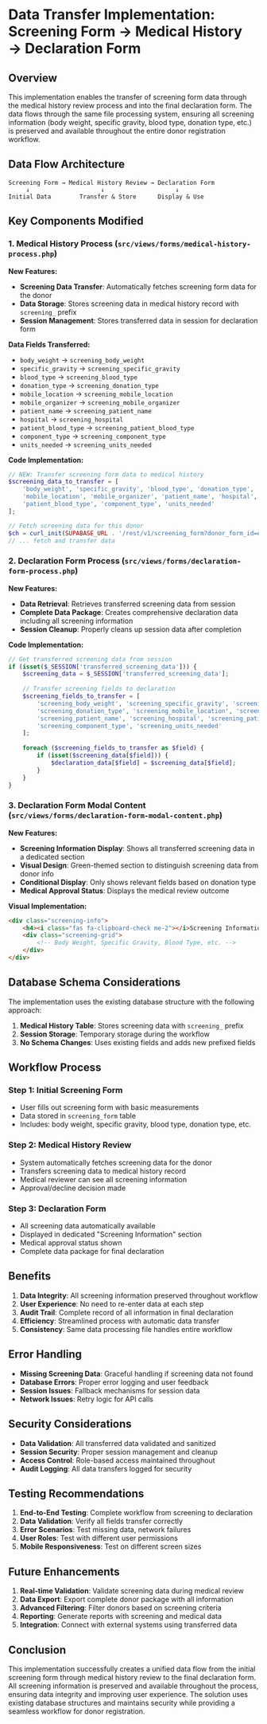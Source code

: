 # Data Transfer Implementation: Screening Form → Medical History → Declaration Form

## Overview

This implementation enables the transfer of screening form data through the medical history review process and into the final declaration form. The data flows through the same file processing system, ensuring all screening information (body weight, specific gravity, blood type, donation type, etc.) is preserved and available throughout the entire donor registration workflow.

## Data Flow Architecture

```
Screening Form → Medical History Review → Declaration Form
     ↓                    ↓                    ↓
Initial Data        Transfer & Store      Display & Use
```

## Key Components Modified

### 1. Medical History Process (`src/views/forms/medical-history-process.php`)

**New Features:**
- **Screening Data Transfer**: Automatically fetches screening form data for the donor
- **Data Storage**: Stores screening data in medical history record with `screening_` prefix
- **Session Management**: Stores transferred data in session for declaration form

**Data Fields Transferred:**
- `body_weight` → `screening_body_weight`
- `specific_gravity` → `screening_specific_gravity`
- `blood_type` → `screening_blood_type`
- `donation_type` → `screening_donation_type`
- `mobile_location` → `screening_mobile_location`
- `mobile_organizer` → `screening_mobile_organizer`
- `patient_name` → `screening_patient_name`
- `hospital` → `screening_hospital`
- `patient_blood_type` → `screening_patient_blood_type`
- `component_type` → `screening_component_type`
- `units_needed` → `screening_units_needed`

**Code Implementation:**
```php
// NEW: Transfer screening form data to medical history
$screening_data_to_transfer = [
    'body_weight', 'specific_gravity', 'blood_type', 'donation_type',
    'mobile_location', 'mobile_organizer', 'patient_name', 'hospital',
    'patient_blood_type', 'component_type', 'units_needed'
];

// Fetch screening data for this donor
$ch = curl_init(SUPABASE_URL . '/rest/v1/screening_form?donor_form_id=eq.' . $donor_id . '&order=created_at.desc&limit=1');
// ... fetch and transfer data
```

### 2. Declaration Form Process (`src/views/forms/declaration-form-process.php`)

**New Features:**
- **Data Retrieval**: Retrieves transferred screening data from session
- **Complete Data Package**: Creates comprehensive declaration data including all screening information
- **Session Cleanup**: Properly cleans up session data after completion

**Code Implementation:**
```php
// Get transferred screening data from session
if (isset($_SESSION['transferred_screening_data'])) {
    $screening_data = $_SESSION['transferred_screening_data'];
    
    // Transfer screening fields to declaration
    $screening_fields_to_transfer = [
        'screening_body_weight', 'screening_specific_gravity', 'screening_blood_type', 
        'screening_donation_type', 'screening_mobile_location', 'screening_mobile_organizer',
        'screening_patient_name', 'screening_hospital', 'screening_patient_blood_type',
        'screening_component_type', 'screening_units_needed'
    ];
    
    foreach ($screening_fields_to_transfer as $field) {
        if (isset($screening_data[$field])) {
            $declaration_data[$field] = $screening_data[$field];
        }
    }
}
```

### 3. Declaration Form Modal Content (`src/views/forms/declaration-form-modal-content.php`)

**New Features:**
- **Screening Information Display**: Shows all transferred screening data in a dedicated section
- **Visual Design**: Green-themed section to distinguish screening data from donor info
- **Conditional Display**: Only shows relevant fields based on donation type
- **Medical Approval Status**: Displays the medical review outcome

**Visual Implementation:**
```html
<div class="screening-info">
    <h4><i class="fas fa-clipboard-check me-2"></i>Screening Information</h4>
    <div class="screening-grid">
        <!-- Body Weight, Specific Gravity, Blood Type, etc. -->
    </div>
</div>
```

## Database Schema Considerations

The implementation uses the existing database structure with the following approach:

1. **Medical History Table**: Stores screening data with `screening_` prefix
2. **Session Storage**: Temporary storage during the workflow
3. **No Schema Changes**: Uses existing fields and adds new prefixed fields

## Workflow Process

### Step 1: Initial Screening Form
- User fills out screening form with basic measurements
- Data stored in `screening_form` table
- Includes: body weight, specific gravity, blood type, donation type, etc.

### Step 2: Medical History Review
- System automatically fetches screening data for the donor
- Transfers screening data to medical history record
- Medical reviewer can see all screening information
- Approval/decline decision made

### Step 3: Declaration Form
- All screening data automatically available
- Displayed in dedicated "Screening Information" section
- Medical approval status shown
- Complete data package for final declaration

## Benefits

1. **Data Integrity**: All screening information preserved throughout workflow
2. **User Experience**: No need to re-enter data at each step
3. **Audit Trail**: Complete record of all information in final declaration
4. **Efficiency**: Streamlined process with automatic data transfer
5. **Consistency**: Same data processing file handles entire workflow

## Error Handling

- **Missing Screening Data**: Graceful handling if screening data not found
- **Database Errors**: Proper error logging and user feedback
- **Session Issues**: Fallback mechanisms for session data
- **Network Issues**: Retry logic for API calls

## Security Considerations

- **Data Validation**: All transferred data validated and sanitized
- **Session Security**: Proper session management and cleanup
- **Access Control**: Role-based access maintained throughout
- **Audit Logging**: All data transfers logged for security

## Testing Recommendations

1. **End-to-End Testing**: Complete workflow from screening to declaration
2. **Data Validation**: Verify all fields transfer correctly
3. **Error Scenarios**: Test missing data, network failures
4. **User Roles**: Test with different user permissions
5. **Mobile Responsiveness**: Test on different screen sizes

## Future Enhancements

1. **Real-time Validation**: Validate screening data during medical review
2. **Data Export**: Export complete donor package with all information
3. **Advanced Filtering**: Filter donors based on screening criteria
4. **Reporting**: Generate reports with screening and medical data
5. **Integration**: Connect with external systems using transferred data

## Conclusion

This implementation successfully creates a unified data flow from the initial screening form through medical history review to the final declaration form. All screening information is preserved and available throughout the process, ensuring data integrity and improving user experience. The solution uses existing database structures and maintains security while providing a seamless workflow for donor registration.

